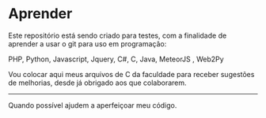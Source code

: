 ﻿Aprender
========

Este repositório está sendo criado para testes, 
com a finalidade de aprender a usar o git para uso em programação:

 PHP, Python, Javascript, Jquery, C#, C, Java, MeteorJS , Web2Py



Vou colocar aqui meus arquivos de C da faculdade para receber sugestões de melhorias, desde já obrigado aos que colaborarem.

---

Quando possível ajudem a aperfeiçoar meu código.

